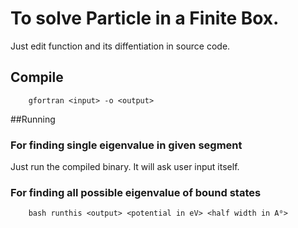 # To solve Particle in a Finite Box.
Just edit function and its diffentiation in source code.

## Compile
```
	gfortran <input> -o <output>
```

##Running

### For finding single eigenvalue in given segment
Just run the compiled binary. It will ask user input itself.

### For finding all possible eigenvalue of bound states
```
	bash runthis <output> <potential in eV> <half width in A⁰>
```

